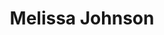 ---
layout: detail
id: '03'
title: Melissa Johnson
first_name: Melissa
last_name: Johnson
assets:
  img: ./img/000-3.jpg
quote: |
  “#000”, or BLACK, is a collection of photos curated to express the cultural appreciation of the women owning their true self through.
---